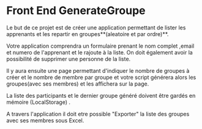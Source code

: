 # Front End GenerateGroupe

Le but de ce projet est de créer une application permettant de lister les apprenants et les repartir en groupes**(aleatoire et par ordre)**.

Votre application comprendra un formulaire prenant le nom complet ,email et numero de l'apprenant et le rajoute à la liste. On doit également avoir la possibilité de supprimer une personne de la liste.

Il y aura ensuite une page permettant d'indiquer le nombre de groupes à créer et le nombre de membre par groupe et votre script générera alors les groupes(avec ses membres) et les affichera sur la page.

La liste des participants et le dernier groupe généré doivent être gardés en mémoire (LocalStorage) .

A travers l'application il doit etre possible "Exporter" la liste des groupes avec ses membres sous Excel.
